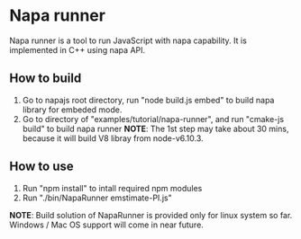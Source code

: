 # Napa runner
Napa runner is a tool to run JavaScript with napa capability. It is implemented in C++ using napa API.

## How to build
1. Go to napajs root directory, run "node build.js embed" to build napa library for embeded mode. 
2. Go to directory of "examples/tutorial/napa-runner", and run "cmake-js build" to build napa runner
**NOTE**: The 1st step may take about 30 mins, because it will build V8 libray from node-v6.10.3.
## How to use
1. Run "npm install" to intall required npm modules
2. Run "./bin/NapaRunner emstimate-PI.js"

**NOTE**: Build solution of NapaRunner is provided only for linux system so far. Windows / Mac OS support will come in near future.
